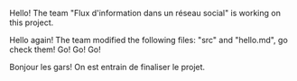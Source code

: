 Hello! The team "Flux d'information dans un réseau social" is working on this project.

Hello again! The team modified the following files: "src" and "hello.md", go check them! Go! Go! Go!

Bonjour les gars! On est entrain de finaliser le projet.





